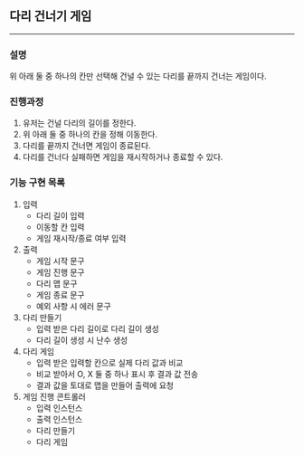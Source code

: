 ## 다리 건너기 게임

---------
### 설명
위 아래 둘 중 하나의 칸만 선택해 건널 수 있는 다리를 끝까지 건너는 게임이다.

### 진행과정
1. 유저는 건널 다리의 길이를 정한다.
2. 위 아래 둘 중 하나의 칸을 정해 이동한다.
3. 다리를 끝까지 건너면 게임이 종료된다.
4. 다리를 건너다 실패하면 게임을 재시작하거나 종료할 수 있다.

### 기능 구현 목록
1. 입력
   - 다리 길이 입력 
   - 이동할 칸 입력
   - 게임 재시작/종료 여부 입력
2. 출력
   - 게임 시작 문구 
   - 게임 진행 문구
   - 다리 맵 문구 
   - 게임 종료 문구
   - 예외 사항 시 에러 문구
3. 다리 만들기
   - 입력 받은 다리 길이로 다리 길이 생성
   - 다리 길이 생성 시 난수 생성
4. 다리 게임
   - 입력 받은 입력할 칸으로 실제 다리 값과 비교
   - 비교 받아서 O, X 둘 중 하나 표시 후 결과 값 전송
   - 결과 값을 토대로 맵을 만들어 출력에 요청
5. 게임 진행 콘트롤러 
   - 입력 인스턴스
   - 출력 인스턴스
   - 다리 만들기
   - 다리 게임 
